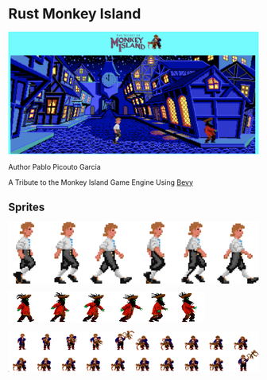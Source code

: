 # Rust Monkey Island

![My image](img/game.png)

Author Pablo Picouto Garcia

A Tribute to the Monkey Island Game Engine Using [Bevy](https://bevyengine.org)

## Sprites

![My image](assets/guybrush.png)

![My image](assets/lechuck.png)

![My image](assets/guybrush_monkey.png)

